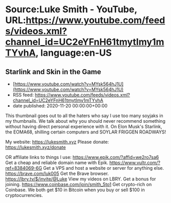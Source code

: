 # Source:Luke Smith - YouTube, URL:https://www.youtube.com/feeds/videos.xml?channel_id=UC2eYFnH61tmytImy1mTYvhA, language:en-US

## Starlink and Skin in the Game
 - [https://www.youtube.com/watch?v=MYsk564hJ1U](https://www.youtube.com/watch?v=MYsk564hJ1U)
 - RSS feed: https://www.youtube.com/feeds/videos.xml?channel_id=UC2eYFnH61tmytImy1mTYvhA
 - date published: 2020-11-20 00:00:00+00:00

This thumbnail goes out to all the haters who say I use too many soyjaks in my thumbnails. We talk about why you should never recommend something without having direct personal experience with it. On Elon Musk's Starlink, the EOMA68, shilling certain computers and SOYLAR FRIGGEN ROADWAYS!

My website: https://lukesmith.xyz
Please donate: https://lukesmith.xyz/donate

OR affiliate links to things l use:
https://www.epik.com/?affid=we2ro7sa6 Get a cheap and reliable domain name with Epik.
https://www.vultr.com/?ref=8384069-6G Get a VPS and host a website or server for anything else.
https://brave.com/luk005 Get the Brave browser.
https://lbry.tv/$/invite/@Luke View my videos on LBRY. Get a bonus for joining.
https://www.coinbase.com/join/smith_5to1 Get crypto-rich on Coinbase. We both get $10 in Bitcoin when you buy or sell $100 in cryptocurrencies.

